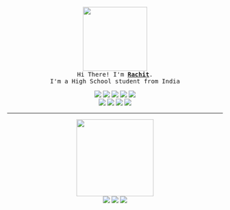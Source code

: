 <p align="center">
	<img src="https://64.media.tumblr.com/tumblr_ma7ytprFFC1rfjowdo1_500.gif" height="150px">
	<br>
	<samp>
		Hi There! I'm <b><a rel="nofollow noopener noreferrer" target="_blank" href="https://armoredvortex.github.io">Rachit</a></b>.
		<br>I'm a High School student from India<br>
	</samp>
</p>

<div align="center">
	<img src="https://img.shields.io/badge/JavaScript-323330?style=for-the-badge&logo=javascript&logoColor=F7DF1E">
	<img src="https://img.shields.io/badge/HTML5-E34F26?style=for-the-badge&logo=html5&logoColor=white">
	<img src="https://img.shields.io/badge/CSS3-1572B6?style=for-the-badge&logo=css3&logoColor=white">
	<img src="https://img.shields.io/badge/Node.js-339933?style=for-the-badge&logo=nodedotjs&logoColor=white">
	<img src="https://img.shields.io/badge/Python-FFD43B?style=for-the-badge&logo=python&logoColor=blue">
</div>
<div align="center">
	<img src="https://img.shields.io/badge/GIT-E44C30?style=for-the-badge&logo=git&logoColor=white">
	<img src="https://img.shields.io/badge/GitHub-100000?style=for-the-badge&logo=github&logoColor=white">
	<img src="https://img.shields.io/badge/Visual_Studio_Code-0078D4?style=for-the-badge&logo=visual%20studio%20code&logoColor=white">
	<img src="https://img.shields.io/badge/Arch_Linux-1793D1?style=for-the-badge&logo=arch-linux&logoColor=white">
</div>
<hr>
<div align="center">
	<img height="180em" src="https://github-readme-stats.vercel.app/api?username=ArmoredVortex&count_private=true&show_icons=true&theme=nord&border_color=000000" />
</div>
<div align="center">
	<a target="_blank" href="https://discordhub.com/profile/590133197430456330"><img src="https://img.shields.io/badge/Discord-5865F2?style=for-the-badge&logo=discord&logoColor=white"></a>
	<a target="_blank" href="https://reddit.com/u/armoredvortex06"><img src="https://img.shields.io/badge/Reddit-FF4500?style=for-the-badge&logo=reddit&logoColor=white"></a>
	<a target="_blank" href="https://twitter.com/ArmoredVortex"><img src="https://img.shields.io/badge/Twitter-1DA1F2?style=for-the-badge&logo=twitter&logoColor=white"></a>
</div>


<!--
**ArmoredVortex/ArmoredVortex** is a ✨ _special_ ✨ repository because its `README.md` (this file) appears on your GitHub profile.

Here are some ideas to get you started:

- 🔭 I’m currently working on ...
- 🌱 I’m currently learning ...
- 👯 I’m looking to collaborate on ...
- 🤔 I’m looking for help with ...
- 💬 Ask me about ...
- 📫 How to reach me: ...
- 😄 Pronouns: ...
- ⚡ Fun fact: ...
-->
